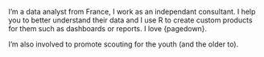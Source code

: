 I’m a data analyst from France, I work as an independant consultant.
I help you to better understand their data and I use R to create custom
products for them such as dashboards or reports. I love {pagedown}.

I’m also involved to promote scouting for
the youth (and the older to).

